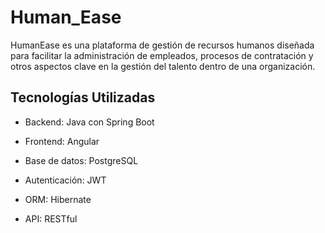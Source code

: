 ﻿# Human_Ease

 HumanEase es una plataforma de gestión de recursos humanos diseñada para facilitar la administración de empleados, procesos de contratación y otros aspectos clave en la gestión del talento dentro de una organización.

## Tecnologías Utilizadas
* Backend: Java con Spring Boot

* Frontend: Angular

* Base de datos: PostgreSQL

* Autenticación: JWT

* ORM: Hibernate

* API: RESTful

